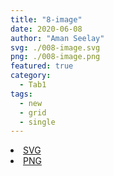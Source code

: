```yaml
---
title: "8-image"
date: 2020-06-08
author: "Aman Seelay"
svg: ./008-image.svg
png: ./008-image.png
featured: true
category:
  - Tab1
tags:
  - new
  - grid
  - single
---
```

<li><a href="./008-image.svg" download className="btn-svg">SVG</a></li>
<li><a href="./008-image.png" download className="btn-png">PNG</a></li>
